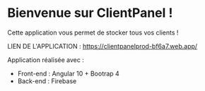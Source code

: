 # Bienvenue sur ClientPanel !

Cette application vous permet de stocker tous vos clients !

LIEN DE L'APPLICATION : https://clientpanelprod-bf6a7.web.app/

Application réalisée avec : 
- Front-end : Angular 10 + Bootrap 4
- Back-end : Firebase
